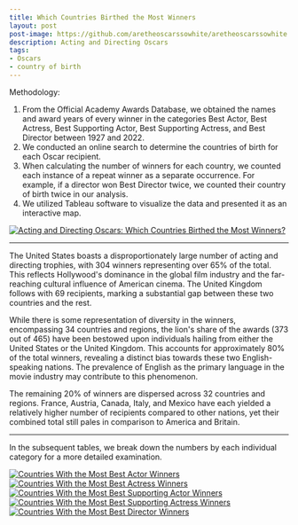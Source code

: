 ```yaml
---
title: Which Countries Birthed the Most Winners
layout: post
post-image: https://github.com/aretheoscarssowhite/aretheoscarssowhite.github.io/blob/master/assets/images/blog3.jpeg?raw=true
description: Acting and Directing Oscars
tags:
- Oscars
- country of birth
---
```


Methodology:
1. From the Official Academy Awards Database, we obtained the names and award years of every winner in the categories Best Actor, Best Actress, Best Supporting Actor, Best Supporting Actress, and Best Director between 1927 and 2022.
2. We conducted an online search to determine the countries of birth for each Oscar recipient.
3. When calculating the number of winners for each country, we counted each instance of a repeat winner as a separate occurrence. For example, if a director won Best Director twice, we counted their country of birth twice in our analysis. 
4. We utilized Tableau software to visualize the data and presented it as an interactive map.

<div class='tableauPlaceholder' id='viz1683933917191' style='position: relative'>
  <noscript>
    <a href='#'>
      <img alt='Acting and Directing Oscars: Which Countries Birthed the Most Winners?  ' src='https:&#47;&#47;public.tableau.com&#47;static&#47;images&#47;32&#47;32RP4FT84&#47;1_rss.png' style='border: none' />
    </a>
  </noscript>
  <object class='tableauViz'  style='display:none;'>
    <param name='host_url' value='https%3A%2F%2Fpublic.tableau.com%2F' /> 
    <param name='embed_code_version' value='3' />
    <param name='path' value='shared&#47;32RP4FT84' /> 
    <param name='toolbar' value='yes' />
    <param name='static_image' value='https:&#47;&#47;public.tableau.com&#47;static&#47;images&#47;32&#47;32RP4FT84&#47;1.png' /> 
    <param name='animate_transition' value='yes' />
    <param name='display_static_image' value='yes' />
    <param name='display_spinner' value='yes' /><param name='display_overlay' value='yes' />
    <param name='display_count' value='yes' />
    <param name='language' value='zh-CN' />
  </object>
</div>                

<script type='text/javascript'>                    
  var divElement = document.getElementById('viz1683933917191');                    
  var vizElement = divElement.getElementsByTagName('object')[0];                  
  vizElement.style.width='100%';vizElement.style.height=(divElement.offsetWidth*0.75)+'px';           
  var scriptElement = document.createElement('script');                  
  scriptElement.src = 'https://public.tableau.com/javascripts/api/viz_v1.js';               
  vizElement.parentNode.insertBefore(scriptElement, vizElement);          
</script>

---

The United States boasts a disproportionately large number of acting and directing trophies, with 304 winners representing over 65% of the total. This reflects Hollywood's dominance in the global film industry and the far-reaching cultural influence of American cinema. The United Kingdom follows with 69 recipients, marking a substantial gap between these two countries and the rest.

While there is some representation of diversity in the winners, encompassing 34 countries and regions, the lion's share of the awards (373 out of 465) have been bestowed upon individuals hailing from either the United States or the United Kingdom. This accounts for approximately 80% of the total winners, revealing a distinct bias towards these two English-speaking nations. The prevalence of English as the primary language in the movie industry may contribute to this phenomenon. 

The remaining 20% of winners are dispersed across 32 countries and regions. France, Austria, Canada, Italy, and Mexico have each yielded a relatively higher number of recipients compared to other nations, yet their combined total still pales in comparison to America and Britain.

---

In the subsequent tables, we break down the numbers by each individual category for a more detailed examination.

<div class='tableauPlaceholder' id='viz1683939550245' style='position: relative'>
  <noscript>
  <a href='#'>
    <img alt='Countries With the Most Best Actor Winners ' src='https:&#47;&#47;public.tableau.com&#47;static&#47;images&#47;2C&#47;2CountriesWiththeMostBestActorWinners&#47;7&#47;1_rss.png' style='border: none' />
    </a>
  </noscript>
  <object class='tableauViz'  style='display:none;'><param name='host_url' value='https%3A%2F%2Fpublic.tableau.com%2F' />
    <param name='embed_code_version' value='3' />
    <param name='site_root' value='' />
    <param name='name' value='2CountriesWiththeMostBestActorWinners&#47;7' />
    <param name='tabs' value='no' /><param name='toolbar' value='yes' />
    <param name='static_image' value='https:&#47;&#47;public.tableau.com&#47;static&#47;images&#47;2C&#47;2CountriesWiththeMostBestActorWinners&#47;7&#47;1.png' />
    <param name='animate_transition' value='yes' />
    <param name='display_static_image' value='yes' />
    <param name='display_spinner' value='yes' /><param name='display_overlay' value='yes' />
    <param name='display_count' value='yes' /><param name='language' value='zh-CN' />
  </object>
</div>             

<script type='text/javascript'>      
  var divElement = document.getElementById('viz1683939550245');       
  var vizElement = divElement.getElementsByTagName('object')[0];               
  vizElement.style.width='100%';vizElement.style.height=(divElement.offsetWidth*0.75)+'px';          
  var scriptElement = document.createElement('script');              
  scriptElement.src = 'https://public.tableau.com/javascripts/api/viz_v1.js';                 
  vizElement.parentNode.insertBefore(scriptElement, vizElement);    
</script>

<div class='tableauPlaceholder' id='viz1683939784733' style='position: relative'>
  <noscript>
    <a href='#'>
      <img alt='Countries With the Most Best Actress Winners ' src='https:&#47;&#47;public.tableau.com&#47;static&#47;images&#47;Co&#47;CountriesWiththeMostBestActressWinners&#47;3&#47;1_rss.png' style='border: none' />
    </a>
  </noscript>
  <object class='tableauViz'  style='display:none;'><param name='host_url' value='https%3A%2F%2Fpublic.tableau.com%2F' />
    <param name='embed_code_version' value='3' /> <param name='site_root' value='' />
    <param name='name' value='CountriesWiththeMostBestActressWinners&#47;3' />
    <param name='tabs' value='no' /><param name='toolbar' value='yes' />
    <param name='static_image' value='https:&#47;&#47;public.tableau.com&#47;static&#47;images&#47;Co&#47;CountriesWiththeMostBestActressWinners&#47;3&#47;1.png' /> 
    <param name='animate_transition' value='yes' />
    <param name='display_static_image' value='yes' />
    <param name='display_spinner' value='yes' /><param name='display_overlay' value='yes' />
    <param name='display_count' value='yes' /><param name='language' value='zh-CN' />
  </object>
</div>             

<script type='text/javascript'>                  
  var divElement = document.getElementById('viz1683939784733');               
  var vizElement = divElement.getElementsByTagName('object')[0];             
  vizElement.style.width='100%';vizElement.style.height=(divElement.offsetWidth*0.75)+'px';            
  var scriptElement = document.createElement('script');               
  scriptElement.src = 'https://public.tableau.com/javascripts/api/viz_v1.js';                 
  vizElement.parentNode.insertBefore(scriptElement, vizElement);          
</script>

<div class='tableauPlaceholder' id='viz1683939950502' style='position: relative'>
  <noscript><a href='#'>
    <img alt='Countries With the Most Best Supporting Actor Winners ' src='https:&#47;&#47;public.tableau.com&#47;static&#47;images&#47;2C&#47;2CountriesWiththeMostBestSupportingActorWinners&#47;8&#47;1_rss.png' style='border: none' />
    </a>
  </noscript>
  <object class='tableauViz'  style='display:none;'><param name='host_url' value='https%3A%2F%2Fpublic.tableau.com%2F' /> <param name='embed_code_version' value='3' /> <param name='site_root' value='' />
    <param name='name' value='2CountriesWiththeMostBestSupportingActorWinners&#47;8' />
    <param name='tabs' value='no' /><param name='toolbar' value='yes' />
    <param name='static_image' value='https:&#47;&#47;public.tableau.com&#47;static&#47;images&#47;2C&#47;2CountriesWiththeMostBestSupportingActorWinners&#47;8&#47;1.png' />
    <param name='animate_transition' value='yes' />
    <param name='display_static_image' value='yes' />
    <param name='display_spinner' value='yes' /><param name='display_overlay' value='yes' /><param name='display_count' value='yes' />
    <param name='language' value='zh-CN' />
  </object>
</div>              

<script type='text/javascript'>              
  var divElement = document.getElementById('viz1683939950502');              
  var vizElement = divElement.getElementsByTagName('object')[0];               
  vizElement.style.width='100%';vizElement.style.height=(divElement.offsetWidth*0.75)+'px';          
  var scriptElement = document.createElement('script');              
  scriptElement.src = 'https://public.tableau.com/javascripts/api/viz_v1.js';                
  vizElement.parentNode.insertBefore(scriptElement, vizElement);     
</script>

<div class='tableauPlaceholder' id='viz1683940086367' style='position: relative'>
  <noscript>
    <a href='#'>
      <img alt='Countries With the Most Best Supporting Actress Winners ' src='https:&#47;&#47;public.tableau.com&#47;static&#47;images&#47;Co&#47;CountriesWiththeMostBestSupportingActressWinners&#47;5&#47;1_rss.png' style='border: none' />
    </a>
  </noscript><object class='tableauViz'  style='display:none;'><param name='host_url' value='https%3A%2F%2Fpublic.tableau.com%2F' /> <param name='embed_code_version' value='3' /> 
  <param name='site_root' value='' />
  <param name='name' value='CountriesWiththeMostBestSupportingActressWinners&#47;5' />
  <param name='tabs' value='no' />
  <param name='toolbar' value='yes' />
  <param name='static_image' value='https:&#47;&#47;public.tableau.com&#47;static&#47;images&#47;Co&#47;CountriesWiththeMostBestSupportingActressWinners&#47;5&#47;1.png' /> 
  <param name='animate_transition' value='yes' />
  <param name='display_static_image' value='yes' />
  <param name='display_spinner' value='yes' />
  <param name='display_overlay' value='yes' />
  <param name='display_count' value='yes' /><param name='language' value='zh-CN' />
  </object>
</div>              

<script type='text/javascript'>               
  var divElement = document.getElementById('viz1683940086367');                
  var vizElement = divElement.getElementsByTagName('object')[0];              
  vizElement.style.width='100%';vizElement.style.height=(divElement.offsetWidth*0.75)+'px';                 
  var scriptElement = document.createElement('script');              
  scriptElement.src = 'https://public.tableau.com/javascripts/api/viz_v1.js';               
  vizElement.parentNode.insertBefore(scriptElement, vizElement);          
</script>

<div class='tableauPlaceholder' id='viz1683940239760' style='position: relative'>
  <noscript>
    <a href='#'>
  <img alt='Countries With the Most Best Director Winners ' src='https:&#47;&#47;public.tableau.com&#47;static&#47;images&#47;2C&#47;2CountriesWiththeMostBestDirectorWinners&#47;9&#47;1_rss.png' style='border: none' />
    </a>
  </noscript>
  <object class='tableauViz'  style='display:none;'><param name='host_url' value='https%3A%2F%2Fpublic.tableau.com%2F' />
    <param name='embed_code_version' value='3' /> 
    <param name='site_root' value='' />
    <param name='name' value='2CountriesWiththeMostBestDirectorWinners&#47;9' />
    <param name='tabs' value='no' />
    <param name='toolbar' value='yes' />
    <param name='static_image' value='https:&#47;&#47;public.tableau.com&#47;static&#47;images&#47;2C&#47;2CountriesWiththeMostBestDirectorWinners&#47;9&#47;1.png' /> 
    <param name='animate_transition' value='yes' />
    <param name='display_static_image' value='yes' />
    <param name='display_spinner' value='yes' />
    <param name='display_overlay' value='yes' />
    <param name='display_count' value='yes' /><param name='language' value='zh-CN' />
  </object>
</div>            

<script type='text/javascript'>          
  var divElement = document.getElementById('viz1683940239760');            
  var vizElement = divElement.getElementsByTagName('object')[0];            
  vizElement.style.width='100%';vizElement.style.height=(divElement.offsetWidth*0.75)+'px';           
  var scriptElement = document.createElement('script');                  
  scriptElement.src = 'https://public.tableau.com/javascripts/api/viz_v1.js';             
  vizElement.parentNode.insertBefore(scriptElement, vizElement);            
</script>
